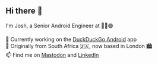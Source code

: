 ## Hi there 👋

I'm Josh, a Senior Android Engineer at 🦆🦆🟢

🔭 Currently working on the [DuckDuckGo Android](https://github.com/duckduckgo/Android) app\
📍 Originally from South Africa 🇿🇦, now based in London 🏙️\
📫 Find me on [Mastodon](https://androiddev.social/@joshliebe) and [LinkedIn](https://uk.linkedin.com/in/joshualeibstein)

<!--
**joshliebe/joshliebe** is a ✨ _special_ ✨ repository because its `README.md` (this file) appears on your GitHub profile.

Here are some ideas to get you started:

- 🔭 I’m currently working on ...
- 🌱 I’m currently learning ...
- 👯 I’m looking to collaborate on ...
- 🤔 I’m looking for help with ...
- 💬 Ask me about ...
- 📫 How to reach me: ...
- 😄 Pronouns: ...
- ⚡ Fun fact: ...
-->
